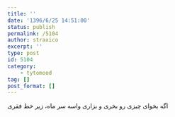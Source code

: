 ```yaml
---
title: ''
date: '1396/6/25 14:51:00'
status: publish
permalink: /5104
author: straxico
excerpt: ''
type: post
id: 5104
category:
    - tytomood
tag: []
post_format: []
---
```

اگه بخوای چیزی رو بخری و بزاری واسه سر ماه، زیر خط فقری